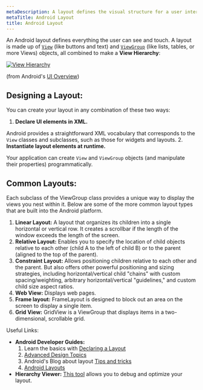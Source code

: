 ```yaml
---
metaDescription: A layout defines the visual structure for a user interface, such as the UI for an activity, fragment or app widget.
metaTitle: Android Layout
title: Android Layout
---
```


An Android layout defines everything the user can see and touch. A layout is made up of [`View`](http://developer.android.com/guide/topics/ui/controls.html) (like buttons and text) and [`ViewGroup`](http://developer.android.com/guide/topics/ui/declaring-layout.html) (like lists, tables, or more Views) objects, all combined to make a **View Hierarchy**:  

[![View Hierarchy](https://i.stack.imgur.com/vYsMp.png)](http://developer.android.com/guide/topics/ui/overview.html#Layout)  

(from Android's [UI Overview](http://developer.android.com/guide/topics/ui/overview.html#Layout))


Designing a Layout:
-------------------


You can create your layout in any combination of these two ways:


1. **Declare UI elements in XML.**  

Android provides a straightforward XML vocabulary that corresponds to the `View` classes and subclasses, such as those for widgets and layouts.
2. **Instantiate layout elements at runtime.**  

Your application can create `View` and `ViewGroup` objects (and manipulate their properties) programmatically.


Common Layouts:
---------------


Each subclass of the ViewGroup class provides a unique way to display the views you nest within it. Below are some of the more common layout types that are built into the Android platform.


1. **Linear Layout:**
A layout that organizes its children into a single horizontal or vertical row. It creates a scrollbar if the length of the window exceeds the length of the screen.
2. **Relative Layout:**
Enables you to specify the location of child objects relative to each other (child A to the left of child B) or to the parent (aligned to the top of the parent).
3. **Constraint Layout:** 
Allows positioning children relative to each other and the parent. But also offers other powerful positioning and sizing strategies, including horizontal/vertical child "chains" with custom spacing/weighting, arbitrary horizontal/vertical "guidelines," and custom child size aspect ratios.
4. **Web View:**
Displays web pages.
5. **Frame layout:**
FrameLayout is designed to block out an area on the screen to display a single item.
6. **Grid View:**
GridView is a ViewGroup that displays items in a two-dimensional, scrollable grid.


Useful Links:


* **Android Developer Guides:**
	1. Learn the basics with [Declaring a Layout](http://developer.android.com/guide/topics/ui/index.html#Layout)
	2. [Advanced Design Topics](http://developer.android.com/guide/topics/ui/declaring-layout.html)
	3. Android's Blog about layout [Tips and tricks](http://android-developers.blogspot.co.uk/2009/02/android-layout-tricks-1.html)
	4. [Android Layouts](http://developer.android.com/guide/topics/ui/declaring-layout.html)
* **Hierarchy Viewer:**
[This tool](http://developer.android.com/tools/debugging/debugging-ui.html#HierarchyViewer) allows you to debug and optimize your layout.
